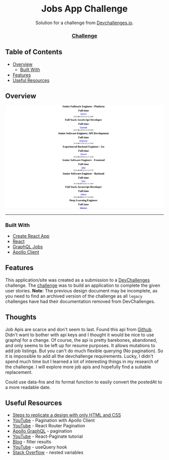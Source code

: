 <h1 align="center">Jobs App Challenge</h1>

<div align="center">
   Solution for a challenge from  <a href="http://devchallenges.io" target="_blank">Devchallenges.io</a>.
</div>

<div align="center">
  <h3>
    <a href="https://web.archive.org/web/20240526061540/https://legacy.devchallenges.io/challenges/TtUjDt19eIHxNQ4n5jps">
      Challenge
    </a>
  </h3>
</div>

## Table of Contents

- [Overview](#overview)
  - [Built With](#built-with)
- [Features](#features)
- [Useful Resources](#useful-resources)

## Overview

![Jobs App Challenge](jobs-app-challenge.png)

***

### Built With

- [Create React App](https://github.com/facebook/create-react-app)
- [React](https://reactjs.org/)
- [GraphQL Jobs](https://graphql.jobs/docs/api/)
- [Apollo Client](https://www.apollographql.com/docs/react/)

## Features

This application/site was created as a submission to a [DevChallenges](https://devchallenges.io/challenges) challenge. The [challenge](https://web.archive.org/web/20240526061540/https://legacy.devchallenges.io/challenges/TtUjDt19eIHxNQ4n5jps) was to build an application to complete the given user stories. **Note**: The previous design document may be incomplete, as you need to find an archived version of the challenge as all `legacy` challenges have had their documentation removed from DevChallenges.

## Thoughts

Job Apis are scarce and don't seem to last.  Found this api from [Github](https://github.com/public-api-lists/public-api-lists).  Didn't want to bother with api keys and I thought it would be nice to use graphql for a change.  Of course, the api is pretty barebones, abandoned, and only seems to be left up for resume purposes.  It allows mutations to add job listings.  But you can't do much flexible querying (No pagination).  So it is impossible to add all the devchallenge requirements.  Lucky, I didn't spend much time but I learned a lot of interesting things in my research of the challenge.  I will explore more job apis and hopefully find a suitable replacement.   

Could use data-fns and its format function to easily convert the postedAt to a more readable date.  

## Useful Resources

- [Steps to replicate a design with only HTML and CSS](https://devchallenges-blogs.web.app/how-to-replicate-design/)
- [YouTube](https://www.youtube.com/watch?v=_DhYAk4Iy-0) - Pagination with Apollo Client
- [YouTube](https://www.youtube.com/watch?v=rAuEmI1Fat8) - React Router Pagination
- [Apollo GraphQL](https://www.apollographql.com/docs/react/pagination/offset-based) - pagination
- [YouTube](https://www.youtube.com/watch?v=kMuRr53RjcE) - React-Paginate tutorial
- [Blog](https://www.apollographql.com/blog/graphql/filtering/how-to-search-and-filter-results-with-graphql/) - filter results
- [YouTube](https://www.youtube.com/watch?v=DAiXXdGJjvQ) - useQuery hook
- [Stack Overflow](https://stackoverflow.com/questions/63041747/how-to-pass-nested-variables-to-the-graphql-query-in-apollo) - nested variables
